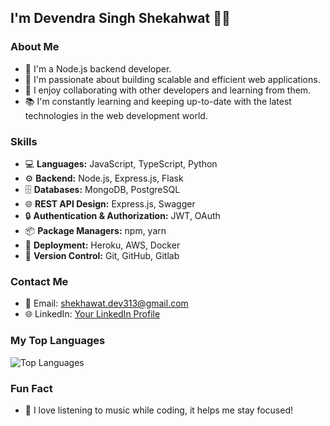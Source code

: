 <!-- ### Hi there 👋 -->

## I'm Devendra Singh Shekahwat 👨‍💻

### About Me

- 💼 I'm a Node.js backend developer.
- 🌱 I'm passionate about building scalable and efficient web applications.
- 👯 I enjoy collaborating with other developers and learning from them.
- 📚 I'm constantly learning and keeping up-to-date with the latest technologies in the web development world.

### Skills

- 💻 **Languages:** JavaScript, TypeScript, Python
- ⚙️ **Backend:** Node.js, Express.js, Flask
- 🗄️ **Databases:** MongoDB, PostgreSQL
- 🌐 **REST API Design:** Express.js, Swagger
- 🔒 **Authentication & Authorization:** JWT, OAuth
- 📦 **Package Managers:** npm, yarn
- 🚀 **Deployment:** Heroku, AWS, Docker
- 📝 **Version Control:** Git, GitHub, Gitlab

### Contact Me

- 📧 Email: shekhawat.dev313@gmail.com
- 🌐 LinkedIn: [Your LinkedIn Profile](https://www.linkedin.com/in/dev-script/)

### My Top Languages

![Top Languages](https://github-readme-stats.vercel.app/api/top-langs/?username=dev-script)

### Fun Fact

- 🎵 I love listening to music while coding, it helps me stay focused!
